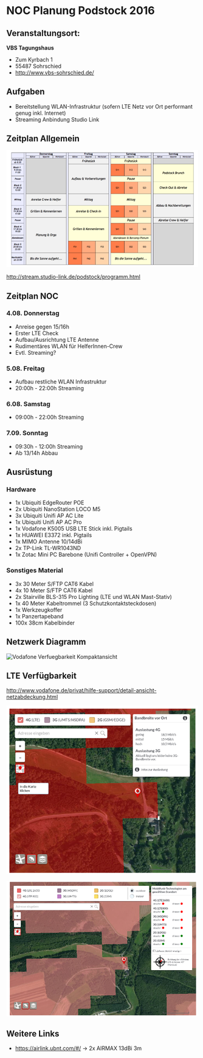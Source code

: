 # NOC Planung Podstock 2016


## Veranstaltungsort: 

**VBS Tagungshaus**
- Zum Kyrbach 1
- 55487 Sohrschied
- http://www.vbs-sohrschied.de/

## Aufgaben
- Bereitstellung WLAN-Infrastruktur (sofern LTE Netz vor Ort performant genug inkl. Internet)
- Streaming Anbindung Studio Link

## Zeitplan Allgemein
![Zeitplan Podstock](/images/podstock-zeitplan.png)


http://stream.studio-link.de/podstock/programm.html

## Zeitplan NOC
### 4.08. Donnerstag
- Anreise gegen 15/16h
- Erster LTE Check
- Aufbau/Ausrichtung LTE Antenne
- Rudimentäres WLAN für HelferInnen-Crew
- Evtl. Streaming?

### 5.08. Freitag
- Aufbau restliche WLAN Infrastruktur
- 20:00h - 22:00h Streaming

### 6.08. Samstag
- 09:00h - 22:00h Streaming

### 7.09. Sonntag
- 09:30h - 12:00h Streaming
- Ab 13/14h Abbau

## Ausrüstung

### Hardware
- 1x Ubiquiti EdgeRouter POE
- 2x Ubiquiti NanoStation LOCO M5
- 3x Ubiquiti Unifi AP AC Lite
- 1x Ubiquiti Unifi AP AC Pro
- 1x Vodafone K5005 USB LTE Stick inkl. Pigtails
- 1x HUAWEI E3372 inkl. Pigtails
- 1x MIMO Antenne 10/14dBi
- 2x TP-Link TL-WR1043ND
- 1x Zotac Mini PC Barebone (Unifi Controller + OpenVPN)

### Sonstiges Material
- 3x 30 Meter S/FTP CAT6 Kabel
- 4x 10 Meter S/FTP CAT6 Kabel
- 2x Stairville BLS-315 Pro Lighting (LTE und WLAN Mast-Stativ)
- 1x 40 Meter Kabeltrommel (3 Schutzkontaktsteckdosen)
- 1x Werkzeugkoffer
- 1x Panzertapeband
- 100x 38cm Kabelbinder

## Netzwerk Diagramm

![Vodafone Verfuegbarkeit Kompaktansicht](/images/netzwerk-diagramm.png)

## LTE Verfügbarkeit

http://www.vodafone.de/privat/hilfe-support/detail-ansicht-netzabdeckung.html

![Vodafone Verfuegbarkeit Kompaktansicht](/images/vodafone-verfuegbarkeit.png)

![Vodafone Verfuegbarkeit Detailansicht](/images/vodafone-verfuegbarkeit-detail.png)


## Weitere Links

- https://airlink.ubnt.com/#/ -> 2x AIRMAX 13dBi 3m
